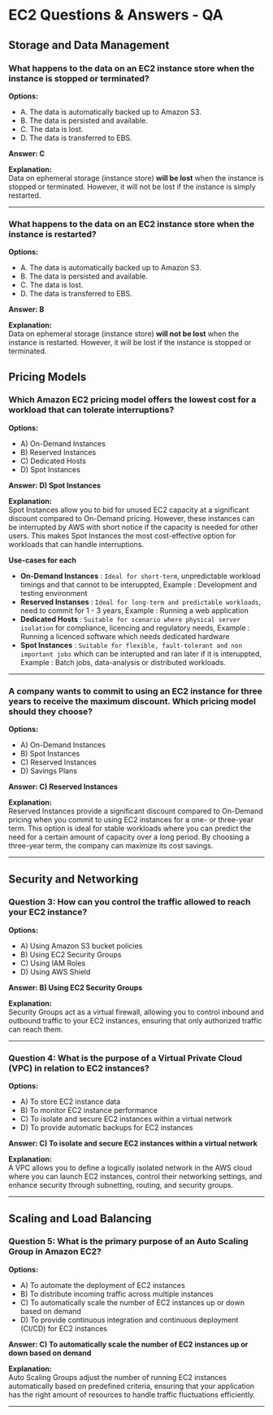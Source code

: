 # EC2 Questions & Answers - QA

## Storage and Data Management

### What happens to the data on an EC2 instance store when the instance is stopped or terminated?

**Options:**
- A. The data is automatically backed up to Amazon S3.
- B. The data is persisted and available.
- C. The data is lost.
- D. The data is transferred to EBS.

**Answer: C**

**Explanation:**  
Data on ephemeral storage (instance store) **will be lost** when the instance is stopped or terminated. However, it will not be lost if the instance is simply restarted.

---

### What happens to the data on an EC2 instance store when the instance is restarted?

**Options:**
- A. The data is automatically backed up to Amazon S3.
- B. The data is persisted and available.
- C. The data is lost.
- D. The data is transferred to EBS.

**Answer: B**

**Explanation:**  
Data on ephemeral storage (instance store) **will not be lost** when the instance is restarted. However, it will be lost if the instance is stopped or terminated.

## Pricing Models

### Which Amazon EC2 pricing model offers the lowest cost for a workload that can tolerate interruptions?

**Options:**
- A) On-Demand Instances
- B) Reserved Instances
- C) Dedicated Hosts
- D) Spot Instances

**Answer: D) Spot Instances**

**Explanation:**  
Spot Instances allow you to bid for unused EC2 capacity at a significant discount compared to On-Demand pricing. However, these instances can be interrupted by AWS with short notice if the capacity is needed for other users. This makes Spot Instances the most cost-effective option for workloads that can handle interruptions.

**Use-cases for each**

- **On-Demand Instances** : `Ideal for short-term`, unpredictable workload timings and that cannot to be interuppted, Example : Development and testing environment
- **Reserved Instanses** : `Ideal for long-term and predictable workloads`, need to commit for 1 - 3 years, Example : Running a web application
- **Dedicated Hosts** : `Suitable for scenario where physical server isolation` for compliance, licencing and regulatory needs, Example : Running a licenced software which needs dedicated hardware
- **Spot Instances** : `Suitable for flexible, fault-tolerant and non important jobs` which can be interupted and ran later if it is interuppted, Example : Batch jobs, data-analysis or distributed workloads.

---

### A company wants to commit to using an EC2 instance for three years to receive the maximum discount. Which pricing model should they choose?

**Options:**
- A) On-Demand Instances
- B) Spot Instances
- C) Reserved Instances
- D) Savings Plans

**Answer: C) Reserved Instances**

**Explanation:**  
Reserved Instances provide a significant discount compared to On-Demand pricing when you commit to using EC2 instances for a one- or three-year term. This option is ideal for stable workloads where you can predict the need for a certain amount of capacity over a long period. By choosing a three-year term, the company can maximize its cost savings.

---

## Security and Networking

### Question 3: How can you control the traffic allowed to reach your EC2 instance?

**Options:**
- A) Using Amazon S3 bucket policies
- B) Using EC2 Security Groups
- C) Using IAM Roles
- D) Using AWS Shield

**Answer: B) Using EC2 Security Groups**

**Explanation:**  
Security Groups act as a virtual firewall, allowing you to control inbound and outbound traffic to your EC2 instances, ensuring that only authorized traffic can reach them.

---

### Question 4: What is the purpose of a Virtual Private Cloud (VPC) in relation to EC2 instances?

**Options:**
- A) To store EC2 instance data
- B) To monitor EC2 instance performance
- C) To isolate and secure EC2 instances within a virtual network
- D) To provide automatic backups for EC2 instances

**Answer: C) To isolate and secure EC2 instances within a virtual network**

**Explanation:**  
A VPC allows you to define a logically isolated network in the AWS cloud where you can launch EC2 instances, control their networking settings, and enhance security through subnetting, routing, and security groups.

---

## Scaling and Load Balancing

### Question 5: What is the primary purpose of an Auto Scaling Group in Amazon EC2?

**Options:**
- A) To automate the deployment of EC2 instances
- B) To distribute incoming traffic across multiple instances
- C) To automatically scale the number of EC2 instances up or down based on demand
- D) To provide continuous integration and continuous deployment (CI/CD) for EC2 instances

**Answer: C) To automatically scale the number of EC2 instances up or down based on demand**

**Explanation:**  
Auto Scaling Groups adjust the number of running EC2 instances automatically based on predefined criteria, ensuring that your application has the right amount of resources to handle traffic fluctuations efficiently.

---